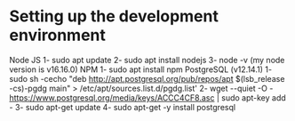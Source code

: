 # Setting up the development environment

Node JS
1- sudo apt update
2- sudo apt install nodejs
3- node -v (my node version is v16.16.0)
NPM
1- sudo apt install npm
PostgreSQL (v12.14.1)
1- sudo sh -cecho "deb http://apt.postgresql.org/pub/repos/apt $(lsb_release -cs)-pgdg main" > /etc/apt/sources.list.d/pgdg.list'
2- wget --quiet -O - https://www.postgresql.org/media/keys/ACCC4CF8.asc | sudo apt-key add -
3- sudo apt-get update
4- sudo apt-get -y install postgresql
